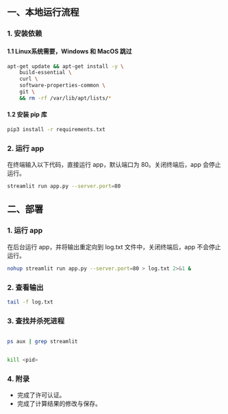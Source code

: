 ## 一、本地运行流程

### 1. 安装依赖
#### 1.1 Linux系统需要，Windows 和 MacOS 跳过

```bash
apt-get update && apt-get install -y \
    build-essential \
    curl \
    software-properties-common \
    git \
    && rm -rf /var/lib/apt/lists/*
``` 

#### 1.2 安装 pip 库

```bash
pip3 install -r requirements.txt
```

### 2. 运行 app
在终端输入以下代码，直接运行 app，默认端口为 80。关闭终端后，app 会停止运行。
```bash
streamlit run app.py --server.port=80
```

## 二、部署
### 1. 运行 app
在后台运行 app，并将输出重定向到 log.txt 文件中，关闭终端后，app 不会停止运行。
```bash
nohup streamlit run app.py --server.port=80 > log.txt 2>&1 &
```

### 2. 查看输出
```bash
tail -f log.txt
```

### 3. 查找并杀死进程
```bash

ps aux | grep streamlit
```
```bash

kill <pid>
```

### 4. 附录
- 完成了许可认证。
- 完成了计算结果的修改与保存。